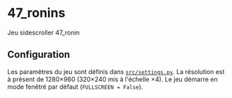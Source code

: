# 47_ronins
Jeu sidescroller 47_ronin

## Configuration

Les paramètres du jeu sont définis dans [`src/settings.py`](src/settings.py).
La résolution est à présent de 1280×960 (320×240 mis à l'échelle ×4).
Le jeu démarre en mode fenêtré par défaut (`FULLSCREEN = False`).
